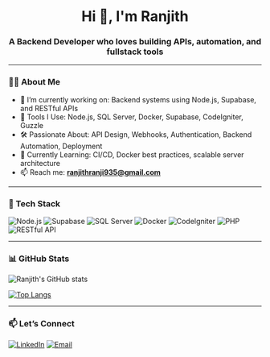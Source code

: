 <h1 align="center">Hi 👋, I'm Ranjith</h1>
<h3 align="center">A Backend Developer who loves building APIs, automation, and fullstack tools</h3>

---

### 👨‍💻 About Me

- 🔭 I’m currently working on: Backend systems using Node.js, Supabase, and RESTful APIs
- 🧰 Tools I Use: Node.js, SQL Server, Docker, Supabase, CodeIgniter, Guzzle
- 🛠️ Passionate About: API Design, Webhooks, Authentication, Backend Automation, Deployment
- 🌱 Currently Learning: CI/CD, Docker best practices, scalable server architecture
- 📫 Reach me: **ranjithranji935@gmail.com**

---

### 💼 Tech Stack

![Node.js](https://img.shields.io/badge/-Node.js-339933?style=for-the-badge&logo=node.js&logoColor=white)
![Supabase](https://img.shields.io/badge/-Supabase-3ECF8E?style=for-the-badge&logo=supabase&logoColor=white)
![SQL Server](https://img.shields.io/badge/-SQL%20Server-CC2927?style=for-the-badge&logo=microsoft-sql-server&logoColor=white)
![Docker](https://img.shields.io/badge/-Docker-2496ED?style=for-the-badge&logo=docker&logoColor=white)
![CodeIgniter](https://img.shields.io/badge/-CodeIgniter-EF4223?style=for-the-badge&logo=codeigniter&logoColor=white)
![PHP](https://img.shields.io/badge/-PHP-777BB4?style=for-the-badge&logo=php&logoColor=white)
![RESTful API](https://img.shields.io/badge/-RESTful%20API-1D9BF0?style=for-the-badge&logo=api&logoColor=white)

---

### 📊 GitHub Stats

![Ranjith's GitHub stats](https://github-readme-stats.vercel.app/api?username=Ranjith935&show_icons=true&theme=github_dark&hide_border=true)

[![Top Langs](https://github-readme-stats.vercel.app/api/top-langs/?username=Ranjith935&layout=compact&theme=github_dark&hide_border=true)](https://github.com/anuraghazra/github-readme-stats)

---

### 📫 Let’s Connect

[![LinkedIn](https://img.shields.io/badge/-LinkedIn-blue?style=flat-square&logo=linkedin)](https://linkedin.com/in/ranjith-g-c)
[![Email](https://img.shields.io/badge/-Email-grey?style=flat-square&logo=gmail)](mailto:ranjithranji935@gmail.com)
